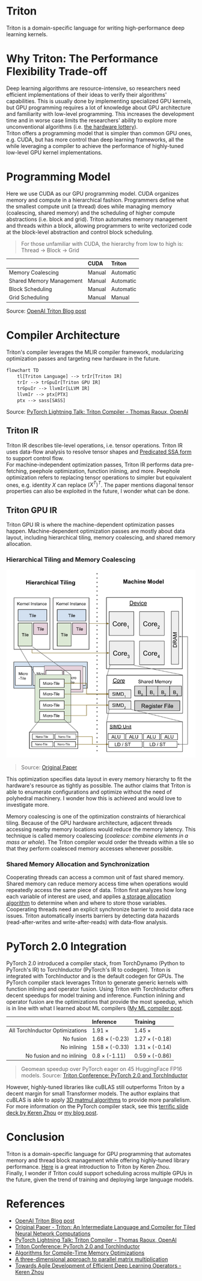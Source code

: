 # Triton

Triton is a domain-specific language for writing high-performance deep learning kernels.

# Why Triton: The Performance Flexibility Trade-off

Deep learning algorithms are resource-intensive, so researchers need efficient implementations of their ideas to verify their algorithms' capabilities.
This is usually done by implementing specialized GPU kernels, 
but GPU programming requires a lot of knowledge about GPU architecture and familiarity with low-level programming.
This increases the development time and in worse case limits the researchers' ability to explore more unconventional algorithms
(i.e. [the hardware lottery](https://github.com/kimbochen/md-blogs/tree/main/the-hardware-lottery)).  
Triton offers a programming model that is simpler than common GPU ones, e.g. CUDA, but has more control than deep learning frameworks,
all the while leveraging a compiler to achieve the performance of highly-tuned low-level GPU kernel implementations.


# Programming Model

Here we use CUDA as our GPU programming model.
CUDA organizes memory and compute in a hierarchical fashion.
Programmers define what the smallest compute unit (a thread) does while managing memory (coalescing, shared memory) and
the scheduling of higher compute abstractions (i.e. block and grid).
Triton automates memory management and threads within a block,
allowing programmers to write vectorized code at the block-level abstraction and control block scheduling.

> For those unfamiliar with CUDA, the hierarchy from low to high is: Thread -> Block -> Grid

| | CUDA | Triton |
| :- | :- | :- |
| Memory Coalescing | Manual | Automatic | 
| Shared Memory Management | Manual | Automatic | 
| Block Scheduling | Manual | Automatic | 
| Grid Scheduling | Manual | Manual | 

Source: [OpenAI Triton Blog post](https://openai.com/research/triton)


# Compiler Architecture

Triton's compiler leverages the MLIR compiler framework, modularizing optimization passes and targeting new hardware in the future.

```mermaid
flowchart TD
    tl[Triton Language] --> trIr[Triton IR]
    trIr --> trGpuIr[Triton GPU IR]
    trGpuIr --> llvmIr[LLVM IR]
    llvmIr --> ptx[PTX]
    ptx --> sass[SASS]
```
Source: [PyTorch Lightning Talk: Triton Compiler - Thomas Raoux, OpenAI](https://www.youtube.com/watch?v=AtbnRIzpwho)

## Triton IR

Triton IR describes tile-level operations, i.e. tensor operations.
Triton IR uses data-flow analysis to resolve tensor shapes and [Predicated SSA form](https://cseweb.ucsd.edu/~calder/papers/PACT-99-PSSA.pdf)
to support control flow.  
For machine-independent optimization passes, Triton IR performs data pre-fetching, peephole optimization, function inlining, and more.
Peephole optimization refers to replacing tensor operations to simpler but equivalent ones, e.g. identity $X$ can replace $(X^T)^T$.
The paper mentions diagonal tensor properties can also be exploited in the future, I wonder what can be done.


## Triton GPU IR

Triton GPU IR is where the machine-dependent optimization passes happen.
Machine-dependent optimization passes are mostly about data layout,
including hierarchical tiling, memory coalescing, and shared memory allocation.

### Hierarchical Tiling and Memory Coalescing

![](assets/hierarchical_tiling.png)

> Source: [Original Paper](https://www.eecs.harvard.edu/~htk/publication/2019-mapl-tillet-kung-cox.pdf)

This optimization specifies data layout in every memory hierarchy to fit the hardware's resource as tightly as possible.
The author claims that Triton is able to enumerate configurations and optimize without the need of polyhedral machinery.
I wonder how this is achieved and would love to investigate more.

Memory coalescing is one of the optimization constraints of hierarchical tiling.
Because of the GPU hardware architecture, adjacent threads accessing nearby memory locations would reduce the memory latency.
This technique is called memory coalescing (_coalesce: combine elements in a mass or whole_).
The Triton compiler would order the threads within a tile so that they perform coalesced memory accesses whenever possible.

### Shared Memory Allocation and Synchronization

Cooperating threads can access a common unit of fast shared memory.
Shared memory can reduce memory access time when operations would repeatedly access the same piece of data.
Triton first analyzes how long each variable of interest are used, and 
applies [a storage allocation algorithm](https://dl.acm.org/doi/pdf/10.5555/314500.315082)
to determine when and where to store those variables.  
Cooperating threads need an explicit synchronize barrier to avoid data race issues.
Triton automatically inserts barriers by detecting data hazards (read-after-writes and write-after-reads) with data-flow analysis.


# PyTorch 2.0 Integration

PyTorch 2.0 introduced a compiler stack, from TorchDynamo (Python to PyTorch's IR) to TorchInductor (PyTorch's IR to codegen).
Triton is integrated with TorchInductor and is the default codegen for GPUs.
The PyTorch compiler stack leverages Triton to generate generic kernels with function inlining and operator fusion.
Using Triton with TorchInductor offers decent speedups for model training and inference.
Function inlining and operator fusion are the optimizations that provide the most speedup,
which is in line with what I learned about ML compilers ([My ML compiler post](https://github.com/kimbochen/md-blogs/tree/main/graph-compilers).  

| | Inference | Training |
| -: | :- | :- |
| All TorchInductor Optimizations | 1.91 $\times$ | 1.45 $\times$ |
| No fusion | 1.68 $\times$ (-0.23) | 1.27 $\times$ (-0.18) |
| No inlining | 1.58 $\times$ (-0.33) | 1.31 $\times$ (-0.14) |
| No fusion and no inlining | 0.8 $\times$ (-1.11) | 0.59 $\times$ (-0.86) |

> Geomean speedup over PyTorch eager on 45 HuggingFace FP16 models.
> Source: [Triton Conference: PyTorch 2.0 and TorchInductor](https://www.youtube.com/watch?v=p13HpZv2S3Q)

However, highly-tuned libraries like cuBLAS still outperforms Triton by a decent margin for small Transformer models.
The author explains that cuBLAS is able to apply [3D matmul algorithms](https://ieeexplore.ieee.org/stamp/stamp.jsp?tp=&arnumber=5389455)
to provide more parallelism.  
For more information on the PyTorch compiler stack, see this [terrific slide deck by Keren Zhou](https://www.jokeren.tech/slides/Triton_bsc.pdf)
or [my blog post](https://github.com/kimbochen/md-blogs/tree/main/pytorch-systems-intro#pytorch).


# Conclusion

Triton is a domain-specific language for GPU programming that automates memory and thread block management
while offering highly-tuned library performance.
[Here](https://www.jokeren.tech/slides/triton_intel.pdf) is a great introduction to Triton by Keren Zhou.  
Finally, I wonder if Triton could support scheduling across multiple GPUs in the future,
given the trend of training and deploying large language models.


# References

- [OpenAI Triton Blog post](https://openai.com/research/triton)
- [Original Paper - Triton: An Intermediate Language and Compiler for Tiled Neural Network Computations](https://www.eecs.harvard.edu/~htk/publication/2019-mapl-tillet-kung-cox.pdf)
- [PyTorch Lightning Talk: Triton Compiler - Thomas Raoux, OpenAI](https://www.youtube.com/watch?v=AtbnRIzpwho)
- [Triton Conference: PyTorch 2.0 and TorchInductor](https://www.youtube.com/watch?v=p13HpZv2S3Q)
- [Algorithms for Compile-Time Memory Optimizations](https://dl.acm.org/doi/pdf/10.5555/314500.315082)
- [A three-dimensional approach to parallel matrix multiplication](https://ieeexplore.ieee.org/stamp/stamp.jsp?tp=&arnumber=5389455)
- [Towards Agile Development of Efficient Deep Learning Operators - Keren Zhou](https://www.jokeren.tech/slides/triton_intel.pdf)
